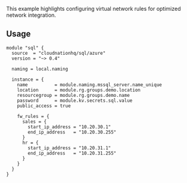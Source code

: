This example highlights configuring virtual network rules for optimized network integration.

## Usage

```hcl
module "sql" {
  source  = "cloudnationhq/sql/azure"
  version = "~> 0.4"

  naming = local.naming

  instance = {
    name          = module.naming.mssql_server.name_unique
    location      = module.rg.groups.demo.location
    resourcegroup = module.rg.groups.demo.name
    password      = module.kv.secrets.sql.value
    public_access = true

    fw_rules = {
      sales = {
        start_ip_address = "10.20.30.1"
        end_ip_address   = "10.20.30.255"
      }
      hr = {
        start_ip_address = "10.20.31.1"
        end_ip_address   = "10.20.31.255"
      }
    }
  }
}
```
